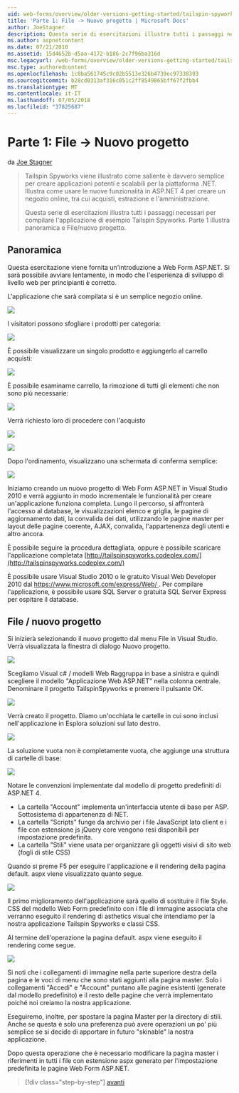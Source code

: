 ```yaml
---
uid: web-forms/overview/older-versions-getting-started/tailspin-spyworks/tailspin-spyworks-part-1
title: 'Parte 1: File -> Nuovo progetto | Microsoft Docs'
author: JoeStagner
description: Questa serie di esercitazioni illustra tutti i passaggi necessari per compilare l'applicazione di esempio Tailspin Spyworks. Parte 1 illustra panoramica e File/nuovo progetto.
ms.author: aspnetcontent
ms.date: 07/21/2010
ms.assetid: 15d4652b-d5aa-4172-b186-2c7f96ba316d
msc.legacyurl: /web-forms/overview/older-versions-getting-started/tailspin-spyworks/tailspin-spyworks-part-1
msc.type: authoredcontent
ms.openlocfilehash: 1c8ba561745c9c02b5513e326b4739ec97338393
ms.sourcegitcommit: b28cd0313af316c051c2ff8549865bff67f2fbb4
ms.translationtype: MT
ms.contentlocale: it-IT
ms.lasthandoff: 07/05/2018
ms.locfileid: "37825687"
---
```

<a name="part-1-file--new-project"></a>Parte 1: File -> Nuovo progetto
====================
da [Joe Stagner](https://github.com/JoeStagner)

> Tailspin Spyworks viene illustrato come saliente è davvero semplice per creare applicazioni potenti e scalabili per la piattaforma .NET. Illustra come usare le nuove funzionalità in ASP.NET 4 per creare un negozio online, tra cui acquisti, estrazione e l'amministrazione.
> 
> Questa serie di esercitazioni illustra tutti i passaggi necessari per compilare l'applicazione di esempio Tailspin Spyworks. Parte 1 illustra panoramica e File/nuovo progetto.


## <a id="_Toc260221666"></a>  Panoramica

Questa esercitazione viene fornita un'introduzione a Web Form ASP.NET. Si sarà possibile avviare lentamente, in modo che l'esperienza di sviluppo di livello web per principianti è corretto.

L'applicazione che sarà compilata si è un semplice negozio online.

![](tailspin-spyworks-part-1/_static/image1.jpg)


I visitatori possono sfogliare i prodotti per categoria:

![](tailspin-spyworks-part-1/_static/image2.jpg)

È possibile visualizzare un singolo prodotto e aggiungerlo al carrello acquisti:

![](tailspin-spyworks-part-1/_static/image3.jpg)

È possibile esaminarne carrello, la rimozione di tutti gli elementi che non sono più necessarie:

![](tailspin-spyworks-part-1/_static/image4.jpg)

Verrà richiesto loro di procedere con l'acquisto

![](tailspin-spyworks-part-1/_static/image5.jpg)

![](tailspin-spyworks-part-1/_static/image6.jpg)

Dopo l'ordinamento, visualizzano una schermata di conferma semplice:

![](tailspin-spyworks-part-1/_static/image7.jpg)


Iniziamo creando un nuovo progetto di Web Form ASP.NET in Visual Studio 2010 e verrà aggiunto in modo incrementale le funzionalità per creare un'applicazione funziona completa. Lungo il percorso, si affronterà l'accesso al database, le visualizzazioni elenco e griglia, le pagine di aggiornamento dati, la convalida dei dati, utilizzando le pagine master per layout delle pagine coerente, AJAX, convalida, l'appartenenza degli utenti e altro ancora.

È possibile seguire la procedura dettagliata, oppure è possibile scaricare l'applicazione completata [http://tailspinspyworks.codeplex.com/](http://tailspinspyworks.codeplex.com/)

È possibile usare Visual Studio 2010 o le gratuito Visual Web Developer 2010 dal [ https://www.microsoft.com/express/Web/ ](https://www.microsoft.com/express/Web/). Per compilare l'applicazione, è possibile usare SQL Server o gratuita SQL Server Express per ospitare il database.

## <a id="_Toc260221667"></a>  File / nuovo progetto

Si inizierà selezionando il nuovo progetto dal menu File in Visual Studio. Verrà visualizzata la finestra di dialogo Nuovo progetto.

![](tailspin-spyworks-part-1/_static/image8.jpg)

Scegliamo Visual c# / modelli Web Raggruppa in base a sinistra e quindi scegliere il modello "Applicazione Web ASP.NET" nella colonna centrale. Denominare il progetto TailspinSpyworks e premere il pulsante OK.

![](tailspin-spyworks-part-1/_static/image9.jpg)

Verrà creato il progetto. Diamo un'occhiata le cartelle in cui sono inclusi nell'applicazione in Esplora soluzioni sul lato destro.

![](tailspin-spyworks-part-1/_static/image10.jpg)

La soluzione vuota non è completamente vuota, che aggiunge una struttura di cartelle di base:

![](tailspin-spyworks-part-1/_static/image1.png)

Notare le convenzioni implementate dal modello di progetto predefiniti di ASP.NET 4.

- La cartella "Account" implementa un'interfaccia utente di base per ASP. Sottosistema di appartenenza di NET.
- La cartella "Scripts" funge da archivio per i file JavaScript lato client e i file con estensione js jQuery core vengono resi disponibili per impostazione predefinita.
- La cartella "Stili" viene usata per organizzare gli oggetti visivi di sito web (fogli di stile CSS)

Quando si preme F5 per eseguire l'applicazione e il rendering della pagina default. aspx viene visualizzato quanto segue.

![](tailspin-spyworks-part-1/_static/image11.jpg)

Il primo miglioramento dell'applicazione sarà quello di sostituire il file Style. CSS del modello Web Form predefinito con i file di immagine associata che verranno eseguito il rendering di asthetics visual che intendiamo per la nostra applicazione Tailspin Spyworks e classi CSS.

Al termine dell'operazione la pagina default. aspx viene eseguito il rendering come segue.

![](tailspin-spyworks-part-1/_static/image12.jpg)

Si noti che i collegamenti di immagine nella parte superiore destra della pagina e le voci di menu che sono stati aggiunti alla pagina master. Solo i collegamenti "Accedi" e "Account" puntano alle pagine esistenti (generate dal modello predefinito) e il resto delle pagine che verrà implementato poiché noi creiamo la nostra applicazione.

Eseguiremo, inoltre, per spostare la pagina Master per la directory di stili. Anche se questa è solo una preferenza può avere operazioni un po' più semplice se si decide di apportare in futuro "skinable" la nostra applicazione.

Dopo questa operazione che è necessario modificare la pagina master i riferimenti in tutti i file con estensione aspx generato per l'impostazione predefinita le pagine Web Form ASP.NET.

> [!div class="step-by-step"]
> [avanti](tailspin-spyworks-part-2.md)
